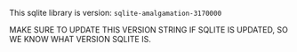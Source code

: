 
This sqlite library is version: `sqlite-amalgamation-3170000`

MAKE SURE TO UPDATE THIS VERSION STRING IF SQLITE IS UPDATED, SO WE KNOW WHAT VERSION SQLITE IS.
